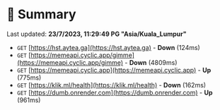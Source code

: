 # 📖 Summary
Last updated: **23/7/2023, 11:29:49 PG "Asia/Kuala_Lumpur"**

- `GET` [https://hst.aytea.ga](https://hst.aytea.ga) - **Down** (124ms)
- `GET` [https://memeapi.cyclic.app/gimme](https://memeapi.cyclic.app/gimme) - **Down** (4809ms)
- `GET` [https://memeapi.cyclic.app](https://memeapi.cyclic.app) - **Up** (775ms)
- `GET` [https://klik.ml/health](https://klik.ml/health) - **Down** (162ms)
- `GET` [https://dumb.onrender.com](https://dumb.onrender.com) - **Up** (961ms)
